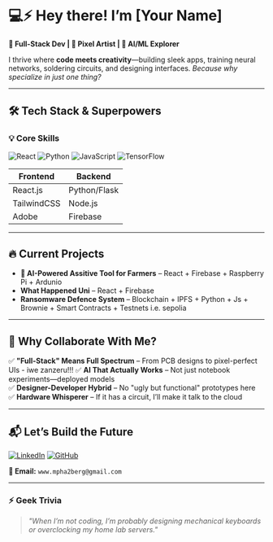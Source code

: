 # 💻⚡ **Hey there! I’m [Your Name]**  

**🚀 Full-Stack Dev | 🎨 Pixel Artist | 🤖 AI/ML Explorer**  

I thrive where **code meets creativity**—building sleek apps, training neural networks, soldering circuits, and designing interfaces. *Because why specialize in just one thing?*  

---

## 🛠 **Tech Stack & Superpowers**  

### **💡 Core Skills**  
![React](https://img.shields.io/badge/React-61DAFB?style=for-the-badge&logo=react&logoColor=black)
![Python](https://img.shields.io/badge/Python-3776AB?style=for-the-badge&logo=python&logoColor=white)
![JavaScript](https://img.shields.io/badge/JavaScript-F7DF1E?style=for-the-badge&logo=javascript&logoColor=black)
![TensorFlow](https://img.shields.io/badge/TensorFlow-FF6F00?style=for-the-badge&logo=tensorflow&logoColor=white)  

| **Frontend**  | **Backend**   
|--------------|---------------|
| React.js     | Python/Flask  |
| TailwindCSS  | Node.js       |
| Adobe        | Firebase      |

---

## 🔥 **Current Projects**  
- **🤖 AI-Powered Assitive Tool for Farmers** – React + Firebase + Raspberry Pi  + Ardunio
- **What Happened Uni** – React + Firebase  
- **Ransomware Defence System** – Blockchain + IPFS + Python + Js + Brownie + Smart Contracts + Testnets i.e. sepolia

---

## 🎯 **Why Collaborate With Me?**  
✅ **"Full-Stack" Means Full Spectrum** – From PCB designs to pixel-perfect UIs  -  iwe zanzeru!!!
✅ **AI That Actually Works** – Not just notebook experiments—deployed models  
✅ **Designer-Developer Hybrid** – No "ugly but functional" prototypes here  
✅ **Hardware Whisperer** – If it has a circuit, I’ll make it talk to the cloud  

---

## 📬 **Let’s Build the Future**  
[![LinkedIn](https://img.shields.io/badge/LinkedIn-0A66C2?style=for-the-badge&logo=linkedin&logoColor=white)](YOUR_LINK)
[![GitHub](https://img.shields.io/badge/GitHub-181717?style=for-the-badge&logo=github&logoColor=white)](https://github.com/bigmphatso)
 

**📧 Email:** `www.mpha2berg@gmail.com`  

---

### ⚡ **Geek Trivia**  
> *"When I’m not coding, I’m probably designing mechanical keyboards or overclocking my home lab servers."*  

